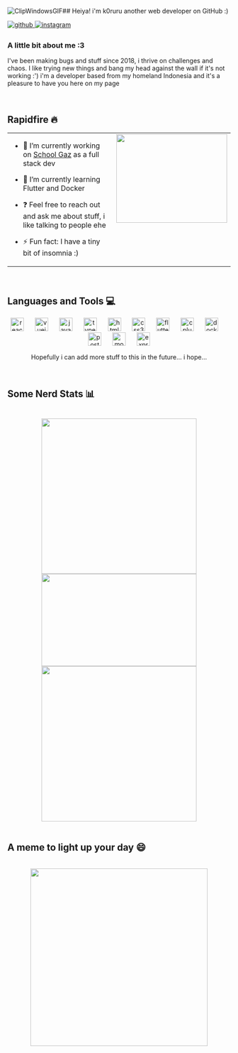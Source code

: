 ![ClipWindowsGIF](https://github.com/K0ruru/K0ruru/assets/110281824/1fd1b13e-e7af-4ad1-be41-cbc212a79b53)## Heiya! i'm k0ruru another web developer on GitHub :)  
  

<a href="https://github.com/k0ruru" target="_blank">
<img src=https://img.shields.io/badge/github-%2324292e.svg?&style=for-the-badge&logo=github&logoColor=white alt=github style="margin-bottom: 5px;" />
</a>
<a href="https://instagram.com/justobeyyy" target="_blank">
<img src=https://img.shields.io/badge/instagram-%23000000.svg?&style=for-the-badge&logo=instagram&logoColor=white alt=instagram style="margin-bottom: 5px;" />
</a>  
  



### A little bit about me :3  
I've been making bugs and stuff since 2018, i thrive on challenges and chaos. I like trying new things and bang my head against the wall if it's not working :') i'm a developer based from my homeland Indonesia and it's a pleasure to have you here on my page  
  

<br/>  


## Rapidfire 🔥
<table><tr><td valign="top" width="50%">

- 🔭 I’m currently working on [School Gaz](https://github.com/K0ruru/SchoolGaz) as a full stack dev  
  

- 🌱 I’m currently learning Flutter and Docker  
  

- ❓ Feel free to reach out and ask me about stuff, i like talking to people ehe  
  

- ⚡ Fun fact: I have a tiny bit of insomnia :)  


</td><td valign="top" width="50%">

<div align="center">
<img src="https://media.giphy.com/media/v1.Y2lkPTc5MGI3NjExMGJrOXJjNm05eHo1NW9pcTRsdXF0OGt3eDJkODY5Z2dqOTYzbng4cCZlcD12MV9pbnRlcm5hbF9naWZfYnlfaWQmY3Q9Zw/H3NF3JvE1mOsOXb8l3/giphy.gif" align="center" height="200" width="250" />
</div>  


</td></tr></table>  

<br/>  


## Languages and Tools 💻
<div align="center">  
 <img src="https://cdn.jsdelivr.net/gh/devicons/devicon/icons/react/react-original.svg" height="30" alt="react logo"  />
  <img width="17" />
  <img src="https://cdn.jsdelivr.net/gh/devicons/devicon/icons/vuejs/vuejs-original.svg" height="30" alt="vuejs logo"  />
  <img width="17" />
  <img src="https://cdn.jsdelivr.net/gh/devicons/devicon/icons/javascript/javascript-original.svg" height="30" alt="javascript logo"  />
  <img width="17" />
  <img src="https://cdn.jsdelivr.net/gh/devicons/devicon/icons/typescript/typescript-original.svg" height="30" alt="typescript logo"  />
  <img width="17" />
  <img src="https://cdn.jsdelivr.net/gh/devicons/devicon/icons/html5/html5-original.svg" height="30" alt="html5 logo"  />
  <img width="17" />
  <img src="https://cdn.jsdelivr.net/gh/devicons/devicon/icons/css3/css3-original.svg" height="30" alt="css3 logo"  />
  <img width="17" />
  <img src="https://cdn.jsdelivr.net/gh/devicons/devicon/icons/flutter/flutter-original.svg" height="30" alt="flutter logo"  />
  <img width="17" />
  <img src="https://cdn.jsdelivr.net/gh/devicons/devicon/icons/cplusplus/cplusplus-original.svg" height="30" alt="cplusplus logo"  />
  <img width="17" />
  <img src="https://cdn.jsdelivr.net/gh/devicons/devicon/icons/docker/docker-original.svg" height="30" alt="docker logo"  />
  <img width="17" />
  <img src="https://cdn.jsdelivr.net/gh/devicons/devicon/icons/postgresql/postgresql-original.svg" height="30" alt="postgresql logo"  />
  <img width="17" />
  <img src="https://cdn.jsdelivr.net/gh/devicons/devicon/icons/mongodb/mongodb-original.svg" height="30" alt="mongodb logo"  />
  <img width="17" />
  <img src="https://cdn.jsdelivr.net/gh/devicons/devicon/icons/express/express-original.svg" height="30" alt="express logo"  /> 
  
  <br>

  <p>Hopefully i can add more stuff to this in the future... i hope...</p>  
</div>  

<br/>  


## Some Nerd Stats 📊
<br>
<div align="center">
  <img src="https://github-readme-stats.vercel.app/api?username=k0ruru&theme=midnight-purple&show_icons=true&hide_border=true&count_private=true"  style="width: 350px" />

  <br>

  <img src="https://github-readme-streak-stats.herokuapp.com/?user=k0ruru&theme=midnight-purple&hide_border=true"  style="width: 350px; height: 208px"/>

  <br>

  <img src="https://github-readme-stats.vercel.app/api/top-langs/?username=k0ruru&theme=midnight-purple&hide_border=true&layout=compact" align="center" style="width: 350px" />
</div>



<br/>  

## A meme to light up your day 😄
<br clear="both">
<div align="center"><img src='https://randommeme-five.vercel.app/' style="height: 400px;"/></div>

  

<br/>  

  

<br/>  


<br />
